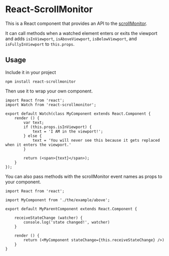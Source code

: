 # React-ScrollMonitor

This is a React component that provides an API to the [scrollMonitor](https://github.com/stutrek/scrollMonitor).

It can call methods when a watched element enters or exits the viewport and adds `isInViewport`, `isAboveViewport`, `isBelowViewport`, and `isFullyInViewport` to `this.props`.

## Usage

Include it in your project

```
npm install react-scrollmonitor
```

Then use it to wrap your own component.

```
import React from 'react';
import Watch from 'react-scrollmonitor';

export default Watch(class MyComponent extends React.Component {
	render () {
		var text;
		if (this.props.isInViewport) {
			text = 'I AM in the viewport!';
		} else {
			text = 'You will never see this because it gets replaced when it enters the viewport.'
		}

		return (<span>{text}</span>);
	}
});
```

You can also pass methods with the scrollMonitor event names as props to your component.

```
import React from 'react';

import MyComponent from './the/example/above';

export default MyParentComponent extends React.Component {
	
	receiveStateChange (watcher) {
		console.log('state changed!', watcher)
	}

	render () {
		return (<MyComponent stateChange={this.receiveStateChange} />)
	}
}
```

